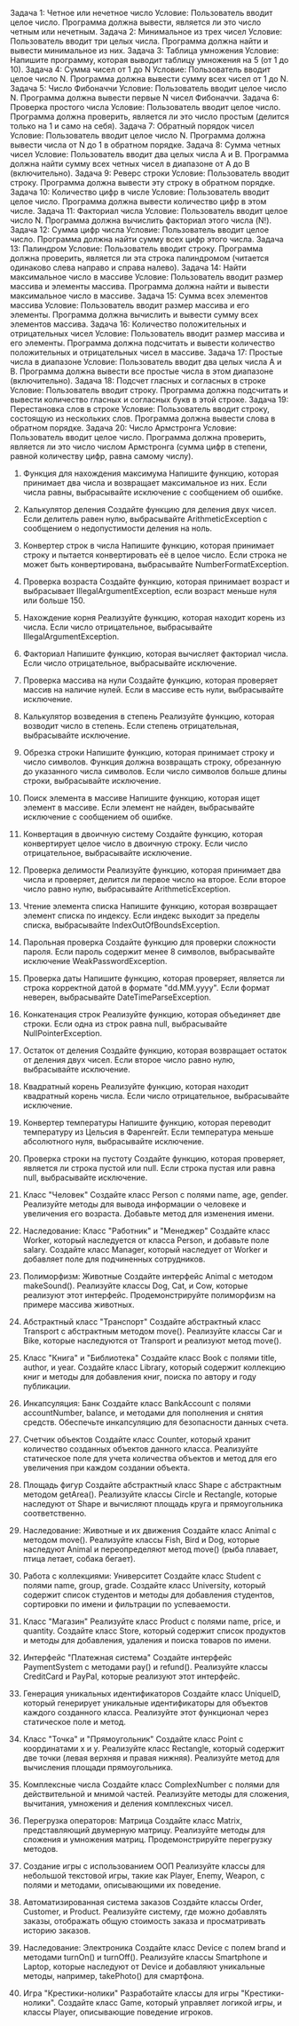 Задача 1: Четное или нечетное число
Условие:
Пользователь вводит целое число. Программа должна вывести, является ли это число четным или нечетным.
Задача 2: Минимальное из трех чисел
Условие:
Пользователь вводит три целых числа. Программа должна найти и вывести минимальное из них.
Задача 3: Таблица умножения
Условие:
Напишите программу, которая выводит таблицу умножения на 5 (от 1 до 10).
Задача 4: Сумма чисел от 1 до N
Условие:
Пользователь вводит целое число N. Программа должна вывести сумму всех чисел от 1 до N.
Задача 5: Число Фибоначчи
Условие:
Пользователь вводит целое число N. Программа должна вывести первые N чисел Фибоначчи.
Задача 6: Проверка простого числа
Условие:
Пользователь вводит целое число. Программа должна проверить, является ли это число простым (делится только на 1 и само на себя).
Задача 7: Обратный порядок чисел
Условие:
Пользователь вводит целое число N. Программа должна вывести числа от N до 1 в обратном порядке.
Задача 8: Сумма четных чисел
Условие:
Пользователь вводит два целых числа A и B. Программа должна найти сумму всех четных чисел в диапазоне от A до B (включительно).
Задача 9: Реверс строки
Условие:
Пользователь вводит строку. Программа должна вывести эту строку в обратном порядке.
Задача 10: Количество цифр в числе
Условие:
Пользователь вводит целое число. Программа должна вывести количество цифр в этом числе.
Задача 11: Факториал числа
Условие:
Пользователь вводит целое число N. Программа должна вычислить факториал этого числа (N!).
Задача 12: Сумма цифр числа
Условие:
Пользователь вводит целое число. Программа должна найти сумму всех цифр этого числа.
Задача 13: Палиндром
Условие:
Пользователь вводит строку. Программа должна проверить, является ли эта строка палиндромом (читается одинаково слева направо и справа налево).
Задача 14: Найти максимальное число в массиве
Условие:
Пользователь вводит размер массива и элементы массива. Программа должна найти и вывести максимальное число в массиве.
Задача 15: Сумма всех элементов массива
Условие:
Пользователь вводит размер массива и его элементы. Программа должна вычислить и вывести сумму всех элементов массива.
Задача 16: Количество положительных и отрицательных чисел
Условие:
Пользователь вводит размер массива и его элементы. Программа должна подсчитать и вывести количество положительных и отрицательных чисел в массиве.
Задача 17: Простые числа в диапазоне
Условие:
Пользователь вводит два целых числа A и B. Программа должна вывести все простые числа в этом диапазоне (включительно).
Задача 18: Подсчет гласных и согласных в строке
Условие:
Пользователь вводит строку. Программа должна подсчитать и вывести количество гласных и согласных букв в этой строке.
Задача 19: Перестановка слов в строке
Условие:
Пользователь вводит строку, состоящую из нескольких слов. Программа должна вывести слова в обратном порядке.
Задача 20: Число Армстронга
Условие:
Пользователь вводит целое число. Программа должна проверить, является ли это число числом Армстронга (сумма цифр в степени, равной количеству цифр, равна самому числу).






1. Функция для нахождения максимума
Напишите функцию, которая принимает два числа и возвращает максимальное из них. Если числа равны, выбрасывайте исключение с сообщением об ошибке.

2. Калькулятор деления
Создайте функцию для деления двух чисел. Если делитель равен нулю, выбрасывайте ArithmeticException с сообщением о недопустимости деления на ноль.

3. Конвертер строк в числа
Напишите функцию, которая принимает строку и пытается конвертировать её в целое число. Если строка не может быть конвертирована, выбрасывайте NumberFormatException.

4. Проверка возраста
Создайте функцию, которая принимает возраст и выбрасывает IllegalArgumentException, если возраст меньше нуля или больше 150.

5. Нахождение корня
Реализуйте функцию, которая находит корень из числа. Если число отрицательное, выбрасывайте IllegalArgumentException.

6. Факториал
Напишите функцию, которая вычисляет факториал числа. Если число отрицательное, выбрасывайте исключение.

7. Проверка массива на нули
Создайте функцию, которая проверяет массив на наличие нулей. Если в массиве есть нули, выбрасывайте исключение.

8. Калькулятор возведения в степень
Реализуйте функцию, которая возводит число в степень. Если степень отрицательная, выбрасывайте исключение.

9. Обрезка строки
Напишите функцию, которая принимает строку и число символов. Функция должна возвращать строку, обрезанную до указанного числа символов. Если число символов больше длины строки, выбрасывайте исключение.

10. Поиск элемента в массиве
Напишите функцию, которая ищет элемент в массиве. Если элемент не найден, выбрасывайте исключение с сообщением об ошибке.

11. Конвертация в двоичную систему
Создайте функцию, которая конвертирует целое число в двоичную строку. Если число отрицательное, выбрасывайте исключение.

12. Проверка делимости
Реализуйте функцию, которая принимает два числа и проверяет, делится ли первое число на второе. Если второе число равно нулю, выбрасывайте ArithmeticException.

13. Чтение элемента списка
Напишите функцию, которая возвращает элемент списка по индексу. Если индекс выходит за пределы списка, выбрасывайте IndexOutOfBoundsException.

14. Парольная проверка
Создайте функцию для проверки сложности пароля. Если пароль содержит менее 8 символов, выбрасывайте исключение WeakPasswordException.

15. Проверка даты
Напишите функцию, которая проверяет, является ли строка корректной датой в формате "dd.MM.yyyy". Если формат неверен, выбрасывайте DateTimeParseException.

16. Конкатенация строк
Реализуйте функцию, которая объединяет две строки. Если одна из строк равна null, выбрасывайте NullPointerException.

17. Остаток от деления
Создайте функцию, которая возвращает остаток от деления двух чисел. Если второе число равно нулю, выбрасывайте исключение.

18. Квадратный корень
Реализуйте функцию, которая находит квадратный корень числа. Если число отрицательное, выбрасывайте исключение.

19. Конвертер температуры
Напишите функцию, которая переводит температуру из Цельсия в Фаренгейт. Если температура меньше абсолютного нуля, выбрасывайте исключение.

20. Проверка строки на пустоту
Создайте функцию, которая проверяет, является ли строка пустой или null. Если строка пустая или равна null, выбрасывайте исключение.






1. Класс "Человек"
Создайте класс Person с полями name, age, gender. Реализуйте методы для вывода информации о человеке и увеличения его возраста. Добавьте метод для изменения имени.

2. Наследование: Класс "Работник" и "Менеджер"
Создайте класс Worker, который наследуется от класса Person, и добавьте поле salary. Создайте класс Manager, который наследует от Worker и добавляет поле для подчиненных сотрудников.

3. Полиморфизм: Животные
Создайте интерфейс Animal с методом makeSound(). Реализуйте классы Dog, Cat, и Cow, которые реализуют этот интерфейс. Продемонстрируйте полиморфизм на примере массива животных.

4. Абстрактный класс "Транспорт"
Создайте абстрактный класс Transport с абстрактным методом move(). Реализуйте классы Car и Bike, которые наследуются от Transport и реализуют метод move().

5. Класс "Книга" и "Библиотека"
Создайте класс Book с полями title, author, и year. Создайте класс Library, который содержит коллекцию книг и методы для добавления книг, поиска по автору и году публикации.

6. Инкапсуляция: Банк
Создайте класс BankAccount с полями accountNumber, balance, и методами для пополнения и снятия средств. Обеспечьте инкапсуляцию для безопасности данных счета.

7. Счетчик объектов
Создайте класс Counter, который хранит количество созданных объектов данного класса. Реализуйте статическое поле для учета количества объектов и метод для его увеличения при каждом создании объекта.

8. Площадь фигур
Создайте абстрактный класс Shape с абстрактным методом getArea(). Реализуйте классы Circle и Rectangle, которые наследуют от Shape и вычисляют площадь круга и прямоугольника соответственно.

9. Наследование: Животные и их движения
Создайте класс Animal с методом move(). Реализуйте классы Fish, Bird и Dog, которые наследуют Animal и переопределяют метод move() (рыба плавает, птица летает, собака бегает).

10. Работа с коллекциями: Университет
Создайте класс Student с полями name, group, grade. Создайте класс University, который содержит список студентов и методы для добавления студентов, сортировки по имени и фильтрации по успеваемости.

11. Класс "Магазин"
Реализуйте класс Product с полями name, price, и quantity. Создайте класс Store, который содержит список продуктов и методы для добавления, удаления и поиска товаров по имени.

12. Интерфейс "Платежная система"
Создайте интерфейс PaymentSystem с методами pay() и refund(). Реализуйте классы CreditCard и PayPal, которые реализуют этот интерфейс.

13. Генерация уникальных идентификаторов
Создайте класс UniqueID, который генерирует уникальные идентификаторы для объектов каждого созданного класса. Реализуйте этот функционал через статическое поле и метод.

14. Класс "Точка" и "Прямоугольник"
Создайте класс Point с координатами x и y. Реализуйте класс Rectangle, который содержит две точки (левая верхняя и правая нижняя). Реализуйте метод для вычисления площади прямоугольника.

15. Комплексные числа
Создайте класс ComplexNumber с полями для действительной и мнимой частей. Реализуйте методы для сложения, вычитания, умножения и деления комплексных чисел.

16. Перегрузка операторов: Матрица
Создайте класс Matrix, представляющий двумерную матрицу. Реализуйте методы для сложения и умножения матриц. Продемонстрируйте перегрузку методов.

17. Создание игры с использованием ООП
Реализуйте классы для небольшой текстовой игры, такие как Player, Enemy, Weapon, с полями и методами, описывающими их поведение.

18. Автоматизированная система заказов
Создайте классы Order, Customer, и Product. Реализуйте систему, где можно добавлять заказы, отображать общую стоимость заказа и просматривать историю заказов.

19. Наследование: Электроника
Создайте класс Device с полем brand и методами turnOn() и turnOff(). Реализуйте классы Smartphone и Laptop, которые наследуют от Device и добавляют уникальные методы, например, takePhoto() для смартфона.

20. Игра "Крестики-нолики"
Разработайте классы для игры "Крестики-нолики". Создайте класс Game, который управляет логикой игры, и классы Player, описывающие поведение игроков.
